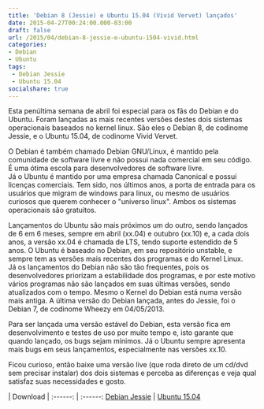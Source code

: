 ```yaml
---
title: 'Debian 8 (Jessie) e Ubuntu 15.04 (Vivid Vervet) lançados'
date: 2015-04-27T00:24:00.000-03:00
draft: false
url: /2015/04/debian-8-jessie-e-ubuntu-1504-vivid.html
categories:
- Debian
- Ubuntu
tags:
 - Debian Jessie
 - Ubuntu 15.04
socialshare: true
--- 
```

Esta penúltima semana de abril foi especial para os fãs do Debian e do Ubuntu. Foram lançadas as mais recentes versões destes dois sistemas operacionais baseados no kernel linux. São eles o Debian 8, de codinome Jessie, e o Ubuntu 15.04, de codinome Vivid Vervet.  
 
<!--more-->

O Debian é também chamado Debian GNU/Linux, é mantido pela comunidade de software livre e não possui nada comercial em seu código. É uma ótima escola para desenvolvedores de software livre.  
Já o Ubuntu é mantido por uma empresa chamada Canonical e possui licenças comerciais. Tem sido, nos últimos anos, a porta de entrada para os usuários que migram de windows para linux, ou mesmo de usuários curiosos que querem conhecer o "universo linux". Ambos os sistemas operacionais são gratuitos.

Lançamentos do Ubuntu são mais próximos um do outro, sendo lançados de 6 em 6 meses, sempre em abril (xx.04) e outubro (xx.10) e, a cada dois anos, a versão xx.04 é chamada de LTS, tendo suporte estendido de 5 anos. O Ubuntu é baseado no Debian, em seu repositório unstable, e sempre tem as versões mais recentes dos programas e do Kernel Linux.  
Já os lançamentos do Debian não são tão frequentes, pois os desenvolvedores priorizam a estabilidade dos programas, e por este motivo vários programas não são lançados em suas últimas versões, sendo atualizados com o tempo. Mesmo o Kernel do Debian está numa versão mais antiga. A última versão do Debian lançada, antes do Jessie, foi o Debian 7, de codinome Wheezy em 04/05/2013.

Para ser lançada uma versão estável do Debian, esta versão fica em desenvolvimento e testes de uso por muito tempo e, isto garante que quando lançado, os bugs sejam mínimos. Já o Ubuntu sempre apresenta mais bugs em seus lançamentos, especialmente nas versões xx.10.

Ficou curioso, então baixe uma versão live (que roda direto de um cd/dvd sem precisar instalar) dos dois sistemas e perceba as diferenças e veja qual satisfaz suas necessidades e gosto.

| Download |
:------: | :------:
[ Debian Jessie](https://www.debian.org/CD/live/) | [ Ubuntu 15.04](http://www.ubuntu.com/download/desktop/)  
